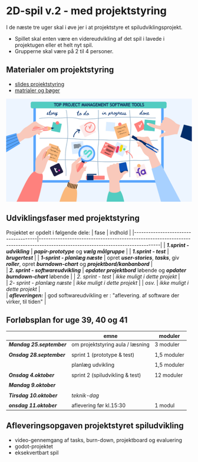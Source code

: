 <h1>2D-spil v.2 - med projektstyring</h1>

I de næste tre uger skal i øve jer i at projektstyre et spiludviklingsprojekt.   
- Spillet skal enten være en videreudvikling af det spil i lavede i projektugen eller et helt nyt spil.      
- Grupperne skal være på 2 til 4 personer. 

## Materialer om projektstyring
- [slides projektstyring](slides_projektstyring.pdf)    
- [matrialer og bøger](materialeplan.md)

![boeard](pic_board.png)

## Udviklingsfaser med projektstyring

Projektet er opdelt i følgende dele:
| fase                                | indhold                                                                                                                         |
|-------------------------------------|---------------------------------------------------------------------------------------------------------------------------------|
| ***1.sprint - udvikling***          | ***papir-prototype*** og ***vælg målgruppe***                                                                                   |
| ***1.sprint - test***               | ***brugertest***                                                                                                                |
| ***1-sprint - planlæg næste***      | opret ***user-stories***, ***tasks***, giv ***roller***, opret ***burndown-chart*** og ***projektbord/kanbanbord***             |                                    
| ***2. sprint - softwareudvikling*** |  ***opdater projektbord*** løbende og ***opdater burndown-chart***  løbende                                                     |
| *2. sprint - test*                  | *ikke muligt i dette projekt*                                                                                                   |                                    
| *2- sprint - planlæg næste*         | *ikke muligt i dette projekt*                                                                                                   |
| *osv.*                              | *ikke muligt i dette projekt*                                                                                                   |                                     
| ***afleveringen:***                 | god softwareudvikling er : "aflevering. af software der virker, til tiden"                                                      |

## Forløbsplan for uge 39, 40 og 41

|                           | emne                               | moduler        | 
|---------------------------|------------------------------------|----------------|
| ***Mandag 25.september*** | om projektstyring aula / læsning   | 3 moduler      |
|                           |                                    |                |
| ***Onsdag 28.september*** | sprint 1 (prototype & test)        | 1,5 moduler    |
|                           |                                    |                |
|                           | planlæg udvikling                  | 1,5 moduler    |
|                           |                                    |                |
| ***Onsdag 4.oktober***    | sprint 2 (spiludvikling & test)    | 12 moduler     |
|                           |                                    |                |
| ***Mandag 9.oktober***    |                                    |                |
|                           |                                    |                |
| ***Tirsdag 10.oktober***  | *teknik-dag*                       |                |
|                           |                                    |                |
| ***onsdag 11.oktober***   | aflevering før kl.15:30            | 1 modul        |

## Afleveringsopgaven projektstyret spiludvikling 
- video-gennemgang af tasks, burn-down, projektboard og evaluering 
- godot-projektet
- eksekvertbart spil  